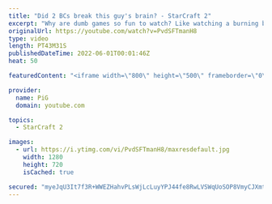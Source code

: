 ```yaml
---
title: "Did 2 BCs break this guy's brain? - StarCraft 2"
excerpt: "Why are dumb games so fun to watch? Like watching a burning building or car crash scene. Here's the worst basetrade of all time between Nathanias and Duck, with a sprinkling of genius in it. Hope you enjoy without losing too many brain cells :D -- 🐷 Second Channel for Learning Resources: https://www.youtube.com/c/PiGRandom"
originalUrl: https://youtube.com/watch?v=PvdSFTmanH8
type: video
length: PT43M31S
publishedDateTime: 2022-06-01T00:01:46Z
heat: 50

featuredContent: "<iframe width=\"800\" height=\"500\" frameborder=\"0\" src=\"https://www.youtube.com/embed/PvdSFTmanH8\" allow=\"accelerometer; autoplay; encrypted-media; gyroscope; picture-in-picture\" allowfullscreen></iframe>"

provider:
  name: PiG
  domain: youtube.com

topics:
  - StarCraft 2

images:
  - url: https://i.ytimg.com/vi/PvdSFTmanH8/maxresdefault.jpg
    width: 1280
    height: 720
    isCached: true

secured: "myeJqU3It7f3R+WWEZHahvPLsWjLcLuyYPJ44fe8RwLVSWqUoSOP8VmyCJXmt925f09eyF0V/y7wgk0NijcQCrCIW1OFtB/Ge+zdieBUZiqIB1e3TqEV+ixbxvp9R54sHTXffAHYEl4aa1ZsVorCYfw4r2gHzQZFroxtSnzIqqkkboLZhY3XMQVdS121RvidfxDc8S1wJ3i5VZ2tWcyUmm8iw3+5yOe5KSdo6BK9bh7IVVdMhMB1jc3b1g3rq0fuWdZHJGhOCBXm+YgjfF+0oaunh7Mu5GXOxOuKJx9yNtKTMInMcCP64HB4Bo4kPNS9KDFY2mt95UijCDXVW/5aJPf5eCX0V03X3R8vVWwwQBAZUgheulLuxESNZolfofuU4X6+oWxqRNovIIkGvnAr3TSRZa15ngzGDT4lj9zJi4A=;r1x7DQKhCSlTsnksuHPXQA=="
---
```


